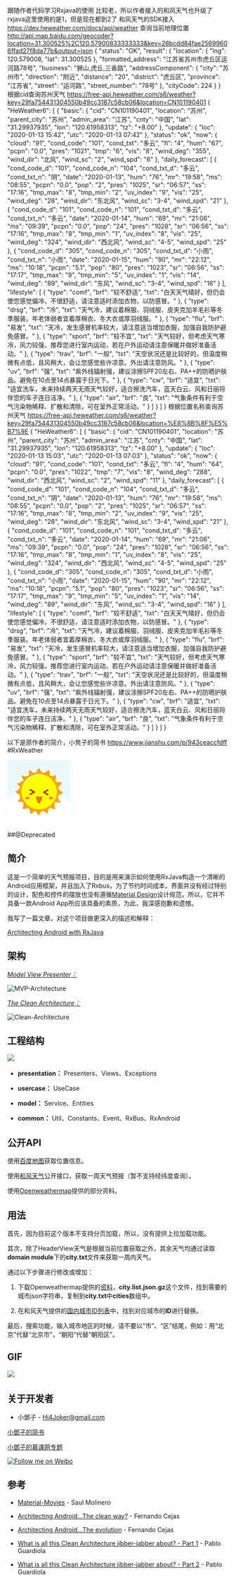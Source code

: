 跟随作者代码学习Rxjava的使用
比较老，所以作者接入的和风天气也升级了
rxjava这里使用的是1，但是现在都到2了
和风天气的SDK接入
https://dev.heweather.com/docs/api/weather
查询当前地理位置
http://api.map.baidu.com/geocoder?location=31.300525%2C120.57900833333333&key=28bcdd84fae25699606ffad27f8da77b&output=json
{
    "status": "OK",
    "result": {
        "location": {
            "lng": 120.579008,
            "lat": 31.300525
        },
        "formatted_address": "江苏省苏州市虎丘区运河路78号",
        "business": "狮山,虎丘,三香路",
        "addressComponent": {
            "city": "苏州市",
            "direction": "附近",
            "distance": "20",
            "district": "虎丘区",
            "province": "江苏省",
            "street": "运河路",
            "street_number": "78号"
        },
        "cityCode": 224
    }
}
根据cid查询苏州天气
https://free-api.heweather.com/s6/weather?key=29fa754431304550b49cc3187c58cb06&location=CN101190401
{
    "HeWeather6": [
        {
            "basic": {
                "cid": "CN101190401",
                "location": "苏州",
                "parent_city": "苏州",
                "admin_area": "江苏",
                "cnty": "中国",
                "lat": "31.29937935",
                "lon": "120.61958313",
                "tz": "+8.00"
            },
            "update": {
                "loc": "2020-01-13 15:42",
                "utc": "2020-01-13 07:42"
            },
            "status": "ok",
            "now": {
                "cloud": "91",
                "cond_code": "101",
                "cond_txt": "多云",
                "fl": "4",
                "hum": "67",
                "pcpn": "0.0",
                "pres": "1021",
                "tmp": "6",
                "vis": "8",
                "wind_deg": "355",
                "wind_dir": "北风",
                "wind_sc": "2",
                "wind_spd": "6"
            },
            "daily_forecast": [
                {
                    "cond_code_d": "101",
                    "cond_code_n": "104",
                    "cond_txt_d": "多云",
                    "cond_txt_n": "阴",
                    "date": "2020-01-13",
                    "hum": "76",
                    "mr": "19:58",
                    "ms": "08:55",
                    "pcpn": "0.0",
                    "pop": "2",
                    "pres": "1025",
                    "sr": "06:57",
                    "ss": "17:16",
                    "tmp_max": "8",
                    "tmp_min": "2",
                    "uv_index": "9",
                    "vis": "25",
                    "wind_deg": "28",
                    "wind_dir": "东北风",
                    "wind_sc": "3-4",
                    "wind_spd": "21"
                },
                {
                    "cond_code_d": "101",
                    "cond_code_n": "101",
                    "cond_txt_d": "多云",
                    "cond_txt_n": "多云",
                    "date": "2020-01-14",
                    "hum": "69",
                    "mr": "21:06",
                    "ms": "09:39",
                    "pcpn": "0.0",
                    "pop": "24",
                    "pres": "1028",
                    "sr": "06:56",
                    "ss": "17:16",
                    "tmp_max": "8",
                    "tmp_min": "1",
                    "uv_index": "8",
                    "vis": "25",
                    "wind_deg": "324",
                    "wind_dir": "西北风",
                    "wind_sc": "4-5",
                    "wind_spd": "25"
                },
                {
                    "cond_code_d": "305",
                    "cond_code_n": "305",
                    "cond_txt_d": "小雨",
                    "cond_txt_n": "小雨",
                    "date": "2020-01-15",
                    "hum": "90",
                    "mr": "22:12",
                    "ms": "10:18",
                    "pcpn": "5.1",
                    "pop": "80",
                    "pres": "1023",
                    "sr": "06:56",
                    "ss": "17:17",
                    "tmp_max": "9",
                    "tmp_min": "5",
                    "uv_index": "1",
                    "vis": "14",
                    "wind_deg": "89",
                    "wind_dir": "东风",
                    "wind_sc": "3-4",
                    "wind_spd": "16"
                }
            ],
            "lifestyle": [
                {
                    "type": "comf",
                    "brf": "较不舒适",
                    "txt": "白天天气晴好，但仍会使您感觉偏冷，不很舒适，请注意适时添加衣物，以防感冒。"
                },
                {
                    "type": "drsg",
                    "brf": "冷",
                    "txt": "天气冷，建议着棉服、羽绒服、皮夹克加羊毛衫等冬季服装。年老体弱者宜着厚棉衣、冬大衣或厚羽绒服。"
                },
                {
                    "type": "flu",
                    "brf": "易发",
                    "txt": "天冷，发生感冒机率较大，请注意适当增加衣服，加强自我防护避免感冒。"
                },
                {
                    "type": "sport",
                    "brf": "较不宜",
                    "txt": "天气较好，但考虑天气寒冷，风力较强，推荐您进行室内运动，若在户外运动请注意保暖并做好准备活动。"
                },
                {
                    "type": "trav",
                    "brf": "一般",
                    "txt": "天空状况还是比较好的，但温度稍微有点低，且风稍大，会让您感觉些许凉意。外出请注意防风。"
                },
                {
                    "type": "uv",
                    "brf": "强",
                    "txt": "紫外线辐射强，建议涂擦SPF20左右、PA++的防晒护肤品。避免在10点至14点暴露于日光下。"
                },
                {
                    "type": "cw",
                    "brf": "适宜",
                    "txt": "适宜洗车，未来持续两天无雨天气较好，适合擦洗汽车，蓝天白云、风和日丽将伴您的车子连日洁净。"
                },
                {
                    "type": "air",
                    "brf": "良",
                    "txt": "气象条件有利于空气污染物稀释、扩散和清除，可在室外正常活动。"
                }
            ]
        }
    ]
}
根据位置名称查询苏州天气
https://free-api.heweather.com/s6/weather?key=29fa754431304550b49cc3187c58cb06&location=%E8%8B%8F%E5%B7%9E
{
    "HeWeather6": [
        {
            "basic": {
                "cid": "CN101190401",
                "location": "苏州",
                "parent_city": "苏州",
                "admin_area": "江苏",
                "cnty": "中国",
                "lat": "31.29937935",
                "lon": "120.61958313",
                "tz": "+8.00"
            },
            "update": {
                "loc": "2020-01-13 15:03",
                "utc": "2020-01-13 07:03"
            },
            "status": "ok",
            "now": {
                "cloud": "91",
                "cond_code": "101",
                "cond_txt": "多云",
                "fl": "4",
                "hum": "64",
                "pcpn": "0.0",
                "pres": "1022",
                "tmp": "7",
                "vis": "8",
                "wind_deg": "288",
                "wind_dir": "西北风",
                "wind_sc": "2",
                "wind_spd": "11"
            },
            "daily_forecast": [
                {
                    "cond_code_d": "101",
                    "cond_code_n": "104",
                    "cond_txt_d": "多云",
                    "cond_txt_n": "阴",
                    "date": "2020-01-13",
                    "hum": "76",
                    "mr": "19:58",
                    "ms": "08:55",
                    "pcpn": "0.0",
                    "pop": "2",
                    "pres": "1025",
                    "sr": "06:57",
                    "ss": "17:16",
                    "tmp_max": "8",
                    "tmp_min": "2",
                    "uv_index": "9",
                    "vis": "25",
                    "wind_deg": "28",
                    "wind_dir": "东北风",
                    "wind_sc": "3-4",
                    "wind_spd": "21"
                },
                {
                    "cond_code_d": "101",
                    "cond_code_n": "101",
                    "cond_txt_d": "多云",
                    "cond_txt_n": "多云",
                    "date": "2020-01-14",
                    "hum": "69",
                    "mr": "21:06",
                    "ms": "09:39",
                    "pcpn": "0.0",
                    "pop": "24",
                    "pres": "1028",
                    "sr": "06:56",
                    "ss": "17:16",
                    "tmp_max": "8",
                    "tmp_min": "1",
                    "uv_index": "8",
                    "vis": "25",
                    "wind_deg": "324",
                    "wind_dir": "西北风",
                    "wind_sc": "4-5",
                    "wind_spd": "25"
                },
                {
                    "cond_code_d": "305",
                    "cond_code_n": "305",
                    "cond_txt_d": "小雨",
                    "cond_txt_n": "小雨",
                    "date": "2020-01-15",
                    "hum": "90",
                    "mr": "22:12",
                    "ms": "10:18",
                    "pcpn": "5.1",
                    "pop": "80",
                    "pres": "1023",
                    "sr": "06:56",
                    "ss": "17:17",
                    "tmp_max": "9",
                    "tmp_min": "5",
                    "uv_index": "1",
                    "vis": "14",
                    "wind_deg": "89",
                    "wind_dir": "东风",
                    "wind_sc": "3-4",
                    "wind_spd": "16"
                }
            ],
            "lifestyle": [
                {
                    "type": "comf",
                    "brf": "较不舒适",
                    "txt": "白天天气晴好，但仍会使您感觉偏冷，不很舒适，请注意适时添加衣物，以防感冒。"
                },
                {
                    "type": "drsg",
                    "brf": "冷",
                    "txt": "天气冷，建议着棉服、羽绒服、皮夹克加羊毛衫等冬季服装。年老体弱者宜着厚棉衣、冬大衣或厚羽绒服。"
                },
                {
                    "type": "flu",
                    "brf": "易发",
                    "txt": "天冷，发生感冒机率较大，请注意适当增加衣服，加强自我防护避免感冒。"
                },
                {
                    "type": "sport",
                    "brf": "较不宜",
                    "txt": "天气较好，但考虑天气寒冷，风力较强，推荐您进行室内运动，若在户外运动请注意保暖并做好准备活动。"
                },
                {
                    "type": "trav",
                    "brf": "一般",
                    "txt": "天空状况还是比较好的，但温度稍微有点低，且风稍大，会让您感觉些许凉意。外出请注意防风。"
                },
                {
                    "type": "uv",
                    "brf": "强",
                    "txt": "紫外线辐射强，建议涂擦SPF20左右、PA++的防晒护肤品。避免在10点至14点暴露于日光下。"
                },
                {
                    "type": "cw",
                    "brf": "适宜",
                    "txt": "适宜洗车，未来持续两天无雨天气较好，适合擦洗汽车，蓝天白云、风和日丽将伴您的车子连日洁净。"
                },
                {
                    "type": "air",
                    "brf": "良",
                    "txt": "气象条件有利于空气污染物稀释、扩散和清除，可在室外正常活动。"
                }
            ]
        }
    ]
}

以下是原作者的简介，小凳子的简书
https://www.jianshu.com/p/943ceaccfdff
#RxWeather

![](./images/icon.png)

##@Deprecated

**简介**
-----------------
这是一个简单的天气预报项目，目的是用来演示如何使用RxJava构造一个清晰的Android应用框架，并且加入了Rxbus，为了节约时间成本，界面并没有经过特别的设计，配色和控件的摆放也没有遵循[Material Design](http://www.google.com/design/spec/material-design/introduction.html)设计规范，所以，它并不具备一款Android App所应该具备的素质，为此，我深感抱歉和遗憾。

我写了一篇文章，对这个项目做更深入的描述和解释：

[Architecting Android with RxJava](http://www.jianshu.com/p/943ceaccfdff)

**架构**
-----------------

[*Model View Presenter：*](http://en.wikipedia.org/wiki/Model%E2%80%93view%E2%80%93presenter)

![MVP-Architecture](http://upload-images.jianshu.io/upload_images/268450-3951595406461dee.png?imageMogr2/auto-orient/strip%7CimageView2/2/w/1240)

[*The Clean Architecture：*](http://blog.8thlight.com/uncle-bob/2012/08/13/the-clean-architecture.html)

![Clean-Architecture](http://upload-images.jianshu.io/upload_images/268450-5e567202af6e2671.jpg?imageMogr2/auto-orient/strip%7CimageView2/2/w/1240)


**工程结构**
-----------------

![](http://upload-images.jianshu.io/upload_images/268450-377f30361e6fc627.png?imageMogr2/auto-orient/strip%7CimageView2/2/w/1240)

- **presentation：** Presenters、Views、Exceptions

- **usercase：** UseCase

- **model：** Service、Entities

- **common：** Util、Constants、Event、RxBus、RxAndroid


**公开API**
-----------------

使用[百度地图](http://developer.baidu.com/map/)获取位置信息。

使用[和风天气](http://www.heweather.com/)公开接口，获取一周天气预报（暂不支持经纬度查询）。

使用[Openweathermap](http://openweathermap.org/)提供的部分资料。


**用法**
-----------------

首先，因为目前这个版本不支持分页加载，所以，没有提供上拉加载功能。

其次，除了HeaderView天气是根据当前位置获取之外，其余天气均通过读取**domain module**下的**city.txt**文件来获取一周内天气。

通过以下步骤进行修改或增加：

1. 下载Openweathermap提供的[资料](http://bulk.openweathermap.org/sample/)，**city.list.json.gz**这个文件，找到需要的城市json字符串，复制到**city.txt**中**cities**数组中。

2. 在和风天气提供的[国内城市ID列表](http://www.heweather.com/documents/cn-city-list)中，找到对应城市的**ID**进行替换。

最后，搜索功能，输入城市地区的时候，请不要以“市”、“区”结尾，例如：用“北京”代替“北京市”，“朝阳”代替“朝阳区”。


**GIF**
-----------------

![](./images/RxWeather.gif)

**关于开发者**
-----------------

- 小鄧子 - Hi4Joker@gmail.com

[小鄧子的简书](http://www.jianshu.com/users/df40282480b4/latest_articles)
 
[小鄧子的慕课网专题](http://www.imooc.com/myclub/article/uid/2536335)

<a href="http://weibo.com/5367097592/profile?rightmod=1&wvr=6&mod=personinfo">
  <img alt="Follow me on Weibo" src="http://upload-images.jianshu.io/upload_images/268450-50e41e15ac29b776.png?imageMogr2/auto-orient/strip%7CimageView2/2/w/1240" />
</a>

**参考**
-----------------

- [Material-Movies](https://github.com/saulmm/Material-Movies) - Saul Molinero

- [Architecting Android…The clean way?](http://fernandocejas.com/2014/09/03/architecting-android-the-clean-way/) - Fernando Cejas

- [Architecting Android…The evolution](http://fernandocejas.com/2015/07/18/architecting-android-the-evolution/) - Fernando Cejas

- [What is all this Clean Architecture jibber-jabber about? - Part 1](http://pguardiola.com/blog/clean-architecture-part-1/) - Pablo Guardiola

- [What is all this Clean Architecture jibber-jabber about? - Part 2](http://pguardiola.com/blog/clean-architecture-part-2/) - Pablo Guardiola 

